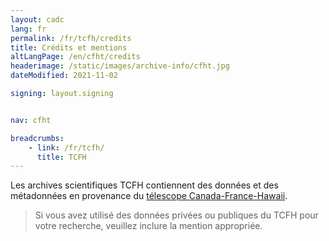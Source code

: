 ```yaml
---
layout: cadc
lang: fr
permalink: /fr/tcfh/credits
title: Crédits et mentions
altLangPage: /en/cfht/credits
headerimage: /static/images/archive-info/cfht.jpg
dateModified: 2021-11-02

signing: layout.signing


nav: cfht

breadcrumbs:
    - link: /fr/tcfh/
      title: TCFH
---
```


<div class="about_text">
<p>
  Les archives scientifiques TCFH contiennent des données et des métadonnées en provenance du
  <a rel="external" href="http://www.cfht.hawaii.edu/fr/" class="ui-link">télescope Canada-France-Hawaii</a>.
</p>
<blockquote>
  Si vous avez utilisé des données privées ou publiques du TCFH pour votre recherche, veuillez inclure la mention appropriée.
</blockquote>
</div>